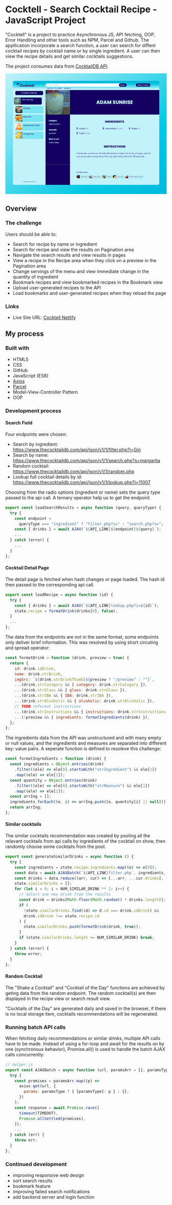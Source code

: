 # Cocktell - Search Cocktail Recipe - JavaScript Project

"Cocktell" is a project to practice Asynchronous JS, API fetching, OOP, Error Handling and other tools such as NPM, Parcel and Github. The appllication incorporate a search function, a user can search for diffent cocktail recipes by cocktail name or by single ingredient. A user can then view the recipe details and get similar cocktails suggestions.

The project consumes data from [CocktailDB API](https://www.thecocktaildb.com/api.php).

![screenshoot](Screenshot-Cocktell.png?raw=true)

## Overview

### The challenge

Users should be able to:

- Search for recipe by name or ingredient
- Search for recipe and view the results on Pagination area
- Navigate the search results and view results in pages
- View a recipe in the Recipe area when they click on a preview in the Pagination area
- Change servings of the menu and view immediate change in the quantity of ingredient
- Bookmark recipes and view bookmarked recipes in the Bookmark view
- Upload user-generated recipes to the API
- Load bookmarks and user-generated recipes when they reload the page

### Links

- Live Site URL: [Cocktell Netlify](https://cocktell.netlify.app)

## My process

### Built with

- HTML5
- CSS
- GitHub
- JavaScript (ES6)
- [Axios](https://axios-http.com/)
- [Parcel](https://parceljs.org/)
- Model-View-Controller Pattern
- OOP

### Development process

#### Search Field

Four endpoints were chosen:

- Search by ingredient: https://www.thecocktaildb.com/api/json/v1/1/filter.php?i=Gin
- Search by name: https://www.thecocktaildb.com/api/json/v1/1/search.php?s=margarita
- Random cocktail: https://www.thecocktaildb.com/api/json/v1/1/random.php
- Lookup full cocktail details by id: https://www.thecocktaildb.com/api/json/v1/1/lookup.php?i=11007

Choosing from the radio options (ingredient or name) sets the query type passed to the api call. A ternary operator help us to get the endpoint.

```js
export const loadSearchResults = async function (query, queryType) {
  try {
    const endpoint =
      queryType === "ingredient" ? "filter.php?i=" : "search.php?s=";
    const { drinks } = await AJAX(`${API_LINK}${endpoint}${query}`);
    ...
  } catch (error) {
    ...
  }
};
```

#### Cocktail Detail Page

The detail page is fetched when hash changes or page loaded. The hash id then passed to the corresponding api call.

```js
export const loadRecipe = async function (id) {
  try {
    const { drinks } = await AJAX(`${API_LINK}lookup.php?i=${id}`);
    state.recipe = formatDrink(drinks[0], false);
  }
  ...
};
```

The data from the endpoints are not in the same format, some endpoints only deliver brief information. This was resolved by using short circuting and spread operator:

```js
const formatDrink = function (drink, preview = true) {
  return {
    id: drink.idDrink,
    name: drink.strDrink,
    imgSrc: `${drink.strDrinkThumb}${preview ? "/preview" : ""}`,
    ...(drink.strCategory && { category: drink.strCategory }),
    ...(drink.strGlass && { glass: drink.strGlass }),
    ...(drink.strIBA && { IBA: drink.strIBA }),
    ...(drink.strAlcoholic && { alcoholic: drink.strAlcoholic }),
    // TODO reformat instructions
    ...(drink.strInstructions && { instructions: drink.strInstructions }),
    ...(!preview && { ingredients: formatIngredients(drink) }),
  };
};
```

The ingredients data from the API was unstructured and with many empty or null values, and the ingredients and measures are separated into different key: value pairs. A seperate function is defined to resoleve this challenge:

```js
const formatIngredients = function (drink) {
  const ingredients = Object.entries(drink)
    .filter((ele) => ele[0].startsWith("strIngredient") && ele[1])
    .map((ele) => ele[1]);
  const quantity = Object.entries(drink)
    .filter((ele) => ele[0].startsWith("strMeasure") && ele[1])
    .map((ele) => ele[1]);
  const arrIng = [];
  ingredients.forEach((e, i) => arrIng.push([e, quantity[i] || null]));
  return arrIng;
};
```

#### Similar cocktails

The similar cocktails recommendation was created by pooling all the relavant cocktails from api calls by ingredients of the cocktail on show, then randomly choose some cocktails from the pool.

```js
export const generateSimilarDrinks = async function () {
  try {
    const ingredients = state.recipe.ingredients.map((e) => e[0]);
    const data = await AJAXBatch(`${API_LINK}filter.php`, ingredients, "i");
    const drinks = data.reduce((arr, cur) => [...arr, ...cur.drinks], []);
    state.similarDrinks = [];
    for (let i = 0; i < NUM_SIMILAR_DRINK ** 2; i++) {
      // Select one new drink from the results
      const drink = drinks[Math.floor(Math.random() * drinks.length)];
      if (
        !state.similarDrinks.find((d) => d.id === drink.idDrink) &&
        drink.idDrink !== state.recipe.id
      ) {
        state.similarDrinks.push(formatDrink(drink, true));
      }
      if (state.similarDrinks.length >= NUM_SIMILAR_DRINK) break;
    }
  } catch (error) {
    throw error;
  }
};
```

#### Random Cocktail

The "Shake a Cocktail" and "Cocktail of the Day" functions are achieved by geting data from the random endpoint. The random cocktail(s) are then displayed in the recipe view or search result view.

"Cocktails of the Day" are generated daily and saved in the browser, if there is no local storage item, cocktails recommendations will be regenerated.

### Running batch API calls

When fetching daily recommendations or similar drinks, multiple API calls have to be made. Instead of using a for-loop and await for the results on by one (synchronous behavior), Promise.all() is used to handle the batch AJAX calls concurrently:

```js
// helper.js
export const AJAXBatch = async function (url, paramsArr = [], paramsType) {
  try {
    const promises = paramsArr.map((p) =>
      axios.get(url, {
        params: paramsType ? { [paramsType]: p } : {},
      })
    );
    const response = await Promise.race([
      timeout(TIMEOUT),
      Promise.allSettled(promises),
    ]);
    ...
  } catch (err) {
    throw err;
  }
};
```

### Continued development

- improving responsive web design
- sort search results
- bookmark feature
- improving failed search notifications
- add backend server and login function
